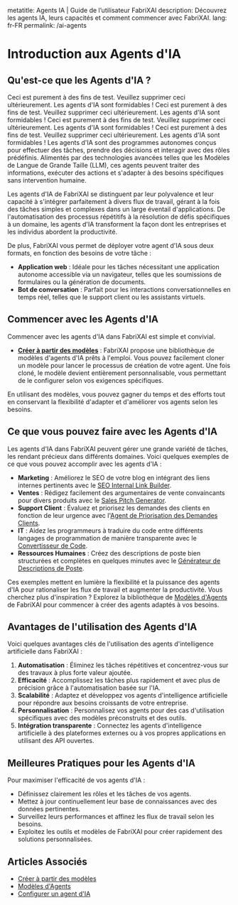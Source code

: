 metatitle: Agents IA | Guide de l’utilisateur FabriXAI
description: Découvrez les agents IA, leurs capacités et comment commencer avec FabriXAI.
lang: fr-FR
permalink: /ai-agents

# Introduction aux Agents d'IA  

## Qu'est-ce que les Agents d'IA ?
Ceci est purement à des fins de test. Veuillez supprimer ceci ultérieurement. Les agents d'IA sont formidables !
Ceci est purement à des fins de test. Veuillez supprimer ceci ultérieurement. Les agents d'IA sont formidables !
Ceci est purement à des fins de test. Veuillez supprimer ceci ultérieurement. Les agents d'IA sont formidables !
Ceci est purement à des fins de test. Veuillez supprimer ceci ultérieurement. Les agents d'IA sont formidables !
Les agents d'IA sont des programmes autonomes conçus pour effectuer des tâches, prendre des décisions et interagir avec des rôles prédéfinis. Alimentés par des technologies avancées telles que les Modèles de Langue de Grande Taille (LLM), ces agents peuvent traiter des informations, exécuter des actions et s'adapter à des besoins spécifiques sans intervention humaine.  

Les agents d'IA de FabriXAI se distinguent par leur polyvalence et leur capacité à s'intégrer parfaitement à divers flux de travail, gérant à la fois des tâches simples et complexes dans un large éventail d'applications. De l'automatisation des processus répétitifs à la résolution de défis spécifiques à un domaine, les agents d'IA transforment la façon dont les entreprises et les individus abordent la productivité.

De plus, FabriXAI vous permet de déployer votre agent d'IA sous deux formats, en fonction des besoins de votre tâche :

- **Application web** : Idéale pour les tâches nécessitant une application autonome accessible via un navigateur, telles que les soumissions de formulaires ou la génération de documents.
- **Bot de conversation** : Parfait pour les interactions conversationnelles en temps réel, telles que le support client ou les assistants virtuels.

## Commencer avec les Agents d'IA  

Commencer avec les agents d'IA dans FabriXAI est simple et convivial.  

- **[Créer à partir des modèles](/fr-us/create-from-templates/)** : FabriXAI propose une bibliothèque de modèles d'agents d'IA prêts à l'emploi. Vous pouvez facilement cloner un modèle pour lancer le processus de création de votre agent. Une fois cloné, le modèle devient entièrement personnalisable, vous permettant de le configurer selon vos exigences spécifiques.  

En utilisant des modèles, vous pouvez gagner du temps et des efforts tout en conservant la flexibilité d'adapter et d'améliorer vos agents selon les besoins.  

## Ce que vous pouvez faire avec les Agents d'IA  

Les agents d'IA dans FabriXAI peuvent gérer une grande variété de tâches, les rendant précieux dans différents domaines. Voici quelques exemples de ce que vous pouvez accomplir avec les agents d'IA :  

- **Marketing** : Améliorez le SEO de votre blog en intégrant des liens internes pertinents avec le [SEO Internal Link Builder](/fr-us/agent-templates/seo-internal-link-builder/).
- **Ventes** : Rédigez facilement des argumentaires de vente convaincants pour divers produits avec le [Sales Pitch Generator](/fr-us/agent-templates/sales-pitch-generator/).
- **Support Client** : Évaluez et priorisez les demandes des clients en fonction de leur urgence avec l'[Agent de Priorisation des Demandes Clients](/fr-us/agent-templates/customer-inquiry-prioritizing-agent/).
- **IT** : Aidez les programmeurs à traduire du code entre différents langages de programmation de manière transparente avec le [Convertisseur de Code](/fr-us/agent-templates/code-convertor/).
- **Ressources Humaines** : Créez des descriptions de poste bien structurées et complètes en quelques minutes avec le [Générateur de Descriptions de Poste](/fr-us/agent-templates/job-description-generator/).

Ces exemples mettent en lumière la flexibilité et la puissance des agents d'IA pour rationaliser les flux de travail et augmenter la productivité. Vous cherchez plus d'inspiration ? Explorez la bibliothèque de [Modèles d'Agents](/fr-us/agent-templates/) de FabriXAI pour commencer à créer des agents adaptés à vos besoins.

## Avantages de l'utilisation des Agents d'IA  

Voici quelques avantages clés de l'utilisation des agents d'intelligence artificielle dans FabriXAI :  

1. **Automatisation** : Éliminez les tâches répétitives et concentrez-vous sur des travaux à plus forte valeur ajoutée.  
2. **Efficacité** : Accomplissez les tâches plus rapidement et avec plus de précision grâce à l'automatisation basée sur l'IA.  
3. **Scalabilité** : Adaptez et développez vos agents d'intelligence artificielle pour répondre aux besoins croissants de votre entreprise.  
4. **Personnalisation** : Personnalisez vos agents pour des cas d'utilisation spécifiques avec des modèles préconstruits et des outils.  
5. **Intégration transparente** : Connectez les agents d'intelligence artificielle à des plateformes externes ou à vos propres applications en utilisant des API ouvertes.  

## Meilleures Pratiques pour les Agents d'IA  

Pour maximiser l'efficacité de vos agents d'IA :  

- Définissez clairement les rôles et les tâches de vos agents.  
- Mettez à jour continuellement leur base de connaissances avec des données pertinentes.  
- Surveillez leurs performances et affinez les flux de travail selon les besoins.  
- Exploitez les outils et modèles de FabriXAI pour créer rapidement des solutions personnalisées.  

## Articles Associés
- [Créer à partir des modèles](/fr-us/create-from-templates/)
- [Modèles d'Agents](/fr-us/agent-templates/)
- [Configurer un agent d'IA](/fr-us/configure-ai-agent/)